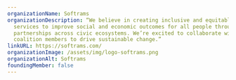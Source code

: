 ```yaml
---
organizationName: Softrams
organizationDescription: “We believe in creating inclusive and equitable digital
  services to improve social and economic outcomes for all people through
  partnerships across civic ecosystems. We’re excited to collaborate with the
  coalition members to drive sustainable change.”
linkURL: https://softrams.com/
organizationImage: /assets/img/logo-softrams.png
organizationAlt: Softrams
foundingMember: false
---
```

